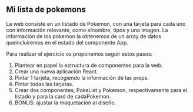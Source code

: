## Mi lista de pokemons

La web consiste en un listado de Pokemon, con una tarjeta para cada uno con información relevante, como elnombre, tipos y una imagen. La información de los pokemon la obtenemos de un array de datos queincluiremos en el estado del componente App.

Para realizar el ejercicio os proponemos seguir estos pasos:

1. Plantear en papel la estructura de componentes para la web.
2. Crear una nueva aplicación React.
3. Pintar 1 tarjeta, recogiendo la información de las props.
4. Pintar todas las tarjetas.
5. Crear dos componentes, PokeList y Pokemon, respectivamente para el listado y para la card de cadaPokemon.
6. BONUS: ajustar la maquetación al diseño.
